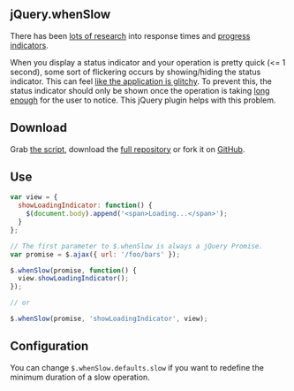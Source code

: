 ## jQuery.whenSlow

There has been [lots of research](http://www.nngroup.com/articles/response-times-3-important-limits/) into response times and [progress indicators](http://ux.stackexchange.com/a/37453/2788).

When you display a status indicator and your operation is pretty quick (<= 1 second), some sort of flickering occurs by showing/hiding the status indicator. This can feel [like the application is glitchy](http://ux.stackexchange.com/q/19607/2788). To prevent this, the status indicator should only be shown once the operation is taking [long enough](http://www.nngroup.com/articles/response-times-3-important-limits/) for the user to notice. This jQuery plugin helps with this problem.

## Download

Grab [the script](https://raw.github.com/TheCloudlessSky/jquery-whenSlow/master/jquery.whenSlow.js), download the [full repository](https://github.com/TheCloudlessSky/jquery-whenSlow/archive/master.zip) or fork it on [GitHub](https://github.com/TheCloudlessSky/jquery-whenSlow).

## Use

```javascript
var view = {
  showLoadingIndicator: function() {
    $(document.body).append('<span>Loading...</span>');
  }
};

// The first parameter to $.whenSlow is always a jQuery Promise.
var promise = $.ajax({ url: '/foo/bars' });

$.whenSlow(promise, function() {
  view.showLoadingIndicator();
});

// or

$.whenSlow(promise, 'showLoadingIndicator', view);
```

## Configuration

You can change `$.whenSlow.defaults.slow` if you want to redefine the minimum duration of a slow operation.